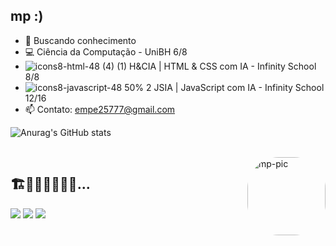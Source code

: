 ## mp :)

- 🔭 Buscando conhecimento
- 💻 Ciência da Computação - UniBH 6/8
-   ![icons8-html-48 (4) (1)](https://github.com/user-attachments/assets/f4200a39-f62c-4bf8-b44c-a32f95e885b0)  H&CIA | HTML & CSS com IA - Infinity School 8/8
-  ![icons8-javascript-48 50% 2](https://github.com/user-attachments/assets/95c76a66-bd1b-4c83-a0de-3f0240acac89)   JSIA | JavaScript com IA - Infinity School 12/16 
- 📫 Contato: empe25777@gmail.com


![Anurag's GitHub stats](https://github-readme-stats.vercel.app/api?username=emepe&show_icons=true&theme=transparent)
<div style="display: inline_block"><br>
  <img align="right" alt="mp-pic" height="125" width="125" style="border-radius:50px;" src="https://media.discordapp.net/attachments/789289341922967583/1088480449334104124/picasion.com_4fce2d1ad976010176300fc98efcce8e.gif?width=375&height=375"">
</div>
  
  ## 🏗️🚧🚧🚧🚧🚧🚧...
 
<div> 
  <a href = "mailto:empe25777@gmail.com"><img src=https://ik.imagekit.io/emepe/HTML/mail_button_pxlart_2.png?updatedAt=1751470215673 target="_blank"></a>
  <a href="https://www.linkedin.com/in/mariapaula--sousa/" target="_blank"><img src=https://ik.imagekit.io/emepe/HTML/linkedin_2.png?updatedAt=1751471704913></a> 
  <a href="https://instagram.com/toverysauce" target="_blank"><img src=https://ik.imagekit.io/emepe/HTML/instagram.png?updatedAt=1751472451318 target="_blank"></a>
  



